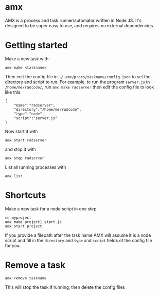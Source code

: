 # amx

AMX is a process and task runner/automator written in Node JS. It's designed
to be super easy to use, and requires no external dependencies.

# Getting started

Make a new task with:

```
amx make <taskname>
```

Then edit the config file in `~/.amx/procs/taskname/config.json`
to set the directory and script to run. For example,
to run the program `server.js` in `/home/me/radcode/`,
run `amx make radserver` then
edit the config file to look like this
```
{
    "name":"radserver",
    "directory":"/home/me/radcode",
    "type":"node",
    "script":"server.js"
}
```

Now start it with

```
amx start radserver
```

and stop it with

```
amx stop radserver
```

List all running processes with

```
amx list
```


# Shortcuts

Make a new task for a node script in one step.
```
cd myproject
amx make project1 start.js
amx start project
```

If you provide a filepath after the task name AMX will assume it is a node script and fill
in the `directory` and `type` and `script` fields of the config file for you.

# Remove a task

```
amx remove taskname
```

This will stop the task if running, then delete the config files

